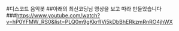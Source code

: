 #디스코드 음악봇
##아래의 최신코딩님 영상을 보고 따라 만들었습니다
###https://www.youtube.com/watch?v=hP0YFMW_RS0&list=PLQ0m9gKkrfIVi5kDbBhERkzmRnRO4jhWX
